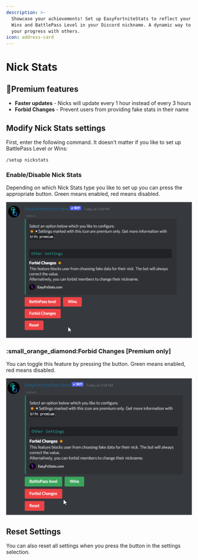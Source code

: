 ```yaml
---
description: >-
  Showcase your achievements! Set up EasyFortniteStats to reflect your Fortnite
  Wins and BattlePass Level in your Discord nickname. A dynamic way to share
  your progress with others.
icon: address-card
---
```


# Nick Stats

## 🔸Premium features

* **Faster updates** - Nicks will update every 1 hour instead of every 3 hours
* **Forbid Changes** - Prevent users from providing fake stats in their name

## Modify Nick Stats settings

First, enter the following command. It doesn't matter if you like to set up BattlePass Level or Wins:&#x20;

```
/setup nickstats
```

### Enable/Disable Nick Stats

Depending on which Nick Stats type you like to set up you can press the appropriate button. Green means enabled, red means disabled.

![](../.gitbook/assets/Z47qOcchUD.gif)

### :small\_orange\_diamond:Forbid Changes \[Premium only]

You can toggle this feature by pressing the button. Green means enabled, red means disabled.

![](../.gitbook/assets/ojV2vdhsaj.gif)

## Reset Settings

You can also reset all settings when you press the button in the settings selection.
